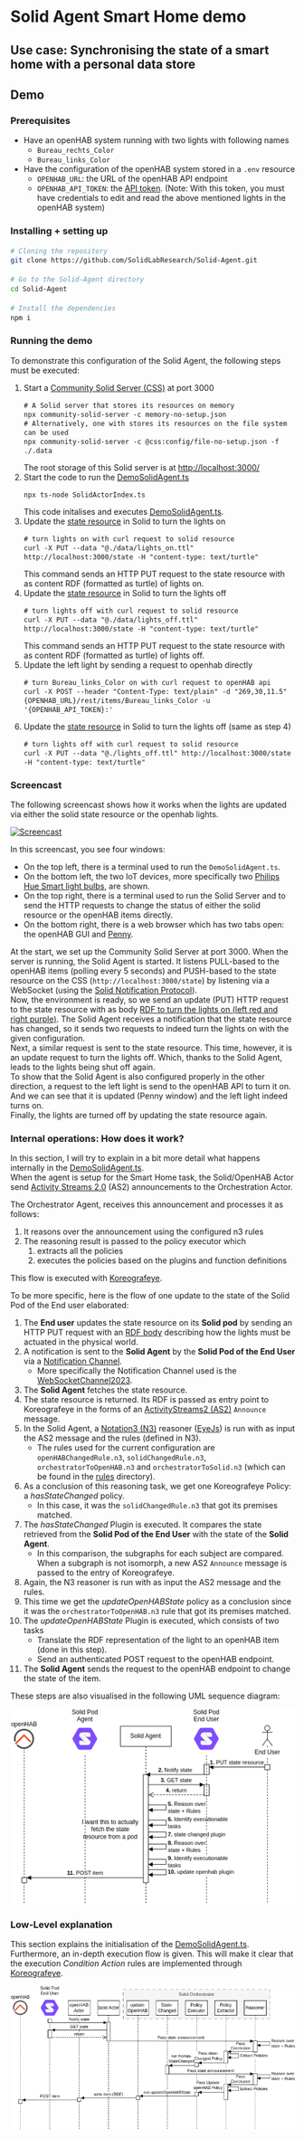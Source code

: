 # Solid Agent Smart Home demo

## Use case: Synchronising the state of a smart home with a personal data store

## Demo

### Prerequisites

* Have an openHAB system running with two lights with following names
  * `Bureau_rechts_Color`
  * `Bureau_links_Color`
* Have the configuration of the openHAB system stored in a `.env` resource
  * `OPENHAB_URL`: the URL of the openHAB API endpoint
  * `OPENHAB_API_TOKEN`: the [API token](https://www.openhab.org/docs/configuration/apitokens.html). (Note: With this token, you must have credentials to edit and read the above mentioned lights in the openHAB system)

### Installing + setting up

```sh
# Cloning the repository
git clone https://github.com/SolidLabResearch/Solid-Agent.git

# Go to the Solid-Agent directory
cd Solid-Agent

# Install the dependencies
npm i
```

### Running the demo

To demonstrate this configuration of the Solid Agent, the following steps must be executed:

1.  Start a [Community Solid Server (CSS)](https://github.com/CommunitySolidServer/CommunitySolidServer) at port 3000
    ```shell
    # A Solid server that stores its resources on memory
    npx community-solid-server -c memory-no-setup.json
    # Alternatively, one with stores its resources on the file system can be used
    npx community-solid-server -c @css:config/file-no-setup.json -f ./.data
    ```
    The root storage of this Solid server is at [http://localhost:3000/](http://localhost:3000/) 
2.  Start the code to run the [DemoSolidAgent.ts](../../src/demo/DemoSolidAgent.ts)
    ```shell
    npx ts-node SolidActorIndex.ts
    ```
    This code initalises and executes [DemoSolidAgent.ts](../../src/demo/DemoSolidAgent.ts).
3.  Update the [state resource](http://localhost:3000/state) in Solid to turn the lights on
    ```shell
    # turn lights on with curl request to solid resource
    curl -X PUT --data "@./data/lights_on.ttl" http://localhost:3000/state -H "content-type: text/turtle"
    ```
    This command sends an HTTP PUT request to the state resource with as content RDF (formatted as turtle) of lights on.
4.  Update the [state resource](http://localhost:3000/state) in Solid to turn the lights off
    ```shell
    # turn lights off with curl request to solid resource
    curl -X PUT --data "@./data/lights_off.ttl" http://localhost:3000/state -H "content-type: text/turtle"
    ```
    This command sends an HTTP PUT request to the state resource with as content RDF (formatted as turtle) of lights off.
5.  Update the left light by sending a request to openhab directly
    ```shell
    # turn Bureau_links_Color on with curl request to openHAB api
    curl -X POST --header "Content-Type: text/plain" -d "269,30,11.5" {OPENHAB_URL}/rest/items/Bureau_links_Color -u '{OPENHAB_API_TOKEN}:'
    ```
6.  Update the [state resource](http://localhost:3000/state) in Solid to turn the lights off (same as step 4)
    ```shell
    # turn lights off with curl request to solid resource
    curl -X PUT --data "@./lights_off.ttl" http://localhost:3000/state -H "content-type: text/turtle"
    ```

### Screencast

The following screencast shows how it works when the lights are updated via either the solid state resource or the openhab lights.

[![Screencast](./Philips-hue%20demo.gif)](https://raw.githubusercontent.com/SolidLabResearch/Solid-Agent/docs/readme-philips-hue/documentation/iot/Philips-hue%20demo.mp4)

In this screencast, you see four windows:
* On the top left, there is a terminal used to run the `DemoSolidAgent.ts`.
* On the bottom left, the two IoT devices, more specifically two [Philips Hue Smart light bulbs](https://www.philips-hue.com/en-us/products/smart-light-bulbs), are shown.
* On the top right, there is a terminal used to run the Solid Server and to send the HTTP requests to change the status of either the solid resource or the openHAB items directly.
* On the bottom right, there is a web browser which has two tabs open: the openHAB GUI and [Penny](https://penny.vincenttunru.com/).

At the start, we set up the Community Solid Server at port 3000.
When the server is running, the Solid Agent is started. It listens PULL-based to the openHAB items (polling every 5 seconds) and PUSH-based to the state resource on the CSS (`http://localhost:3000/state`) by listening via a WebSocket (using the [Solid Notification Protocol](https://solidproject.org/TR/notifications-protocol)). <br>
Now, the environment is ready, so we send an update (PUT) HTTP request to the state resource with as body [RDF to turn the lights on (left red and right purple)](../../data/lights_on.ttl). 
The Solid Agent receives a notification that the state resource has changed, so it sends two requests to indeed turn the lights on with the given configuration.<br>
Next, a similar request is sent to the state resource. 
This time, however, it is an update request to turn the lights off. 
Which, thanks to the Solid Agent, leads to the lights being shut off again.<br>
To show that the Solid Agent is also configured properly in the other direction, a request to the left light is send to the openHAB API to turn it on.
And we can see that it is updated (Penny window) and the left light indeed turns on. <br>
Finally, the lights are turned off by updating the state resource again.

### Internal operations: How does it work?

In this section, I will try to explain in a bit more detail what happens internally in the [DemoSolidAgent.ts](../../src/demo/DemoSolidAgent.ts). <br>
When the agent is setup for the Smart Home task,
the Solid/OpenHAB Actor send [Activity Streams 2.0](https://www.w3.org/TR/activitystreams-core/) (AS2) announcements to the Orchestration Actor.

The Orchestrator Agent, receives this announcement and processes it as follows:
1. It reasons over the announcement using the configured n3 rules
2. The reasoning result is passed to the policy executor which
    1. extracts all the policies
    2. executes the policies based on the plugins and function definitions

This flow is executed with [Koreografeye](https://github.com/eyereasoner/Koreografeye).

To be more specific, here is the flow of one update to the state of the Solid Pod of the End user elaborated:

1.  The **End user** updates the state resource on its **Solid pod** by sending an HTTP PUT request with an [RDF body](../../data/lights_on.ttl) describing how the lights must be actuated in the physical world.
    <!-- ```turtle
    @prefix saref: <https://saref.etsi.org/core/>.
    @prefix dbpedia: <http://dbpedia.org/resource/>.

    # The left light configured as orange color
    <urn:openhab:Bureau_links_Color> a saref:OnState ;
      dbpedia:Brightness 10 ;
      dbpedia:Colorfulness 50 ;
      dbpedia:Hue 0 .

    # The righ light configured as purple color
    <urn:openhab:Bureau_rechts_Color> a saref:OnState ;
      dbpedia:Brightness 10 ;
      dbpedia:Colorfulness 60 ;
      dbpedia:Hue 272 .
    ``` -->
2.  A notification is sent to the **Solid Agent** by the **Solid Pod of the End User** via a [Notification Channel](https://solidproject.org/TR/notifications-protocol#notification-channel).
    * More specifically the Notification Channel used is the [WebSocketChannel2023](https://solid.github.io/notifications/websocket-channel-2023).
3.  The **Solid Agent** fetches the state resource.
4.  The state resource is returned. Its RDF is passed as entry point to Koreografeye in the forms of an [ActivityStreams2 (AS2)](https://www.w3.org/TR/activitystreams-core/) `Announce` message. <!-- TODO: maybe add example? -->
5.  In the Solid Agent, a [Notation3 (N3)](https://w3c.github.io/N3/spec/) reasoner ([EyeJs](https://github.com/eyereasoner/eye-js)) is run with as input the AS2 message and the rules (defined in N3).
    * The rules used for the current configuration are `openHABChangedRule.n3`, `solidChangedRule.n3`, `orchestratorToOpenHAB.n3` and `orchestratorToSolid.n3` (which can be found in the [rules](../../rules/) directory).
6.  As a conclusion of this reasoning task, we get one Koreografeye Policy: a *hasStateChanged* policy.
    * In this case, it was the `solidChangedRule.n3` that got its premises matched.
7.  The *hasStateChanged* Plugin is executed. It compares the state retrieved from the **Solid Pod of the End User** with the state of the **Solid Agent**.
    * In this comparison, the subgraphs for each subject are compared. When a subgraph is not isomorph, a new AS2 `Announce` message is passed to the entry of Koreografeye. <!-- TODO: maybe add example? -->
8.  Again, the N3 reasoner is run with as input the AS2 message and the rules.
9.  This time we get the *updateOpenHABState* policy as a conclusion since it was the `orchestratorToOpenHAB.n3` rule that got its premises matched.
10. The *updateOpenHABState* Plugin is executed, which consists of two tasks
    *  Translate the RDF representation of the light to an openHAB item (done in this step).
    *  Send an authenticated POST request to the openHAB endpoint.
11. The **Solid Agent** sends the request to the openHAB endpoint to change the state of the item. <!-- TODO: maybe add example? -->

These steps are also visualised in the following UML sequence diagram:

![high level UML diagram](../../img/23-07-04_Philips-hue-solid(UML-high-level).png)

### Low-Level explanation

This section explains the initialisation of the [DemoSolidAgent.ts](../../src/demo/DemoSolidAgent.ts). <br>
Furthermore, an in-depth execution flow is given. This will make it clear that the execution *Condition Action* rules are implemented through [Koreografeye](https://github.com/eyereasoner/Koreografeye).


<!-- TODO: elaborate? -->
![low level UML diagram](../../img/23-07-04_Philips-hue-solid(UML-low-level).png)

<!-- Office checklist:

* openhab running
  ```sh
  # start openhab service local
  sudo systemctl start openhab.service
  ```
* wifi connected to knows_lights
* CSS set up
* solid agent running -->

<!-- TODO: should this remain? Maybe to show the messages?

### Example flow: OpenHAB light its color was changed using the openhab platform

The openHAB actor sends an AS announcement to the Orchestration agent because its color has changed to purple:

```turtle
<#uuid> a as:Announce;
    as:actor <openHAB>;
    as:object <Bureau_rechts_Color> .

<Bureau_rechts_Color> <http://www.w3.org/1999/02/22-rdf-syntax-ns#type> <https://saref.etsi.org/core/OffState> .
<Bureau_rechts_Color> <http://dbpedia.org/resource/Hue> 272 .
<Bureau_rechts_Color> <http://dbpedia.org/resource/Colorfulness> 60 .
<Bureau_rechts_Color> <http://dbpedia.org/resource/Brightness> 21 .
```

The Orchestration actor has the following rules in its engine:
* [openHABChangedRule.n3](../../rules/openHABChangedRule.n3)
* [orchestratorToOpenHAB.n3](../../rules/orchestratorToOpenHAB.n3)
* [orchestratorToSolid.n3](../../rules/orchestratorToSolid.n3)
* [solidChangedRule.n3](../../rules/solidChangedRule.n3)

In the reasoning step, only the following rule openHABChangedRule.n3 its premises match the announcement fact.
So the conclusion, i.e. the result of the reasoning over all rules, is the following:

```turtle
<75e14f61-2f3f-414f-80c8-a6371c00a431> <http://www.w3.org/1999/02/22-rdf-syntax-ns#type> <https://www.w3.org/ns/activitystreams#Announce> .
<75e14f61-2f3f-414f-80c8-a6371c00a431> <https://www.w3.org/ns/activitystreams#actor> <openHAB> .
<75e14f61-2f3f-414f-80c8-a6371c00a431> <https://www.w3.org/ns/activitystreams#object> <Bureau_rechts_Color> .
<Bureau_rechts_Color> <http://www.w3.org/1999/02/22-rdf-syntax-ns#type> <https://saref.etsi.org/core/OnState> .
<Bureau_rechts_Color> <http://dbpedia.org/resource/Hue> 272 .
<Bureau_rechts_Color> <http://dbpedia.org/resource/Colorfulness> 60 .
<Bureau_rechts_Color> <http://dbpedia.org/resource/Brightness> 21 .
_:b2_sk_0 <http://www.w3.org/1999/02/22-rdf-syntax-ns#type> <https://w3id.org/function/ontology#Execution> .
_:b2_sk_0 <https://w3id.org/function/ontology#executes> <http://example.org/hasStateChanged> .
_:b2_sk_0 <http://example.org/param1> <solid> .
_:b2_sk_0 <http://example.org/param2> <http://localhost:3000/state> .
_:b2_sk_0 <http://example.org/body> <75e14f61-2f3f-414f-80c8-a6371c00a431> .
<http://example.org/MyDemoPolicy> <https://www.example.org/ns/policy#policy> _:b2_sk_0 .
```

As mentioned executing the policies is two-fold.
First, the policy is extracted from the above output.

This is the policy with following function `ex:hasStateChanged`.
The function *fnoHasStateChanged* is then called internally, which does the following:
> Checks whether the data from the event is isomorphic with internal state.
> When it is not isomorphic, the data has changed, so a notification is added to stream with an announcement to update an actor.
The updating of the actor is based on the policy.

This function is then executed
This means the following announcement is sent from the orchestrator actor to itself:
```turtle
@prefix as: <https://www.w3.org/ns/activitystreams#>.
<21586d1f-75e8-421a-a42b-4ec306db1d38> a as:Announce;
    as:actor <orchestrator> ;
    as:target <solid>;
    as:to <http://localhost:3000/state>.
<Bureau_rechts_Color> <http://www.w3.org/1999/02/22-rdf-syntax-ns#type> <https://saref.etsi.org/core/OnState> .
<Bureau_rechts_Color> <http://dbpedia.org/resource/Hue> 272 .
<Bureau_rechts_Color> <http://dbpedia.org/resource/Colorfulness> 60 .
<Bureau_rechts_Color> <http://dbpedia.org/resource/Brightness> 12 .
```

This triggers another round of the Koreografeye:

The only rule now that its premises matches the above fact is the [orchestratorToSolid.n3](../../rules/orchestratorToSolid.n3).
Its conclusion is the following:

```turtle
<21586d1f-75e8-421a-a42b-4ec306db1d38> <http://www.w3.org/1999/02/22-rdf-syntax-ns#type> <https://www.w3.org/ns/activitystreams#Announce> .
<21586d1f-75e8-421a-a42b-4ec306db1d38> <https://www.w3.org/ns/activitystreams#actor> <orchestrator> .
<21586d1f-75e8-421a-a42b-4ec306db1d38> <https://www.w3.org/ns/activitystreams#target> <solid> .
<21586d1f-75e8-421a-a42b-4ec306db1d38> <https://www.w3.org/ns/activitystreams#to> <http://localhost:3000/state> .
<Bureau_rechts_Color> <http://www.w3.org/1999/02/22-rdf-syntax-ns#type> <https://saref.etsi.org/core/OffState> .
<Bureau_rechts_Color> <http://dbpedia.org/resource/Hue> 272 .
<Bureau_rechts_Color> <http://dbpedia.org/resource/Colorfulness> 60 .
<Bureau_rechts_Color> <http://dbpedia.org/resource/Brightness> 12 .
_:b3_sk_0 <http://www.w3.org/1999/02/22-rdf-syntax-ns#type> <https://w3id.org/function/ontology#Execution> .
_:b3_sk_0 <https://www.w3.org/ns/activitystreams#target> <solid> .
_:b3_sk_0 <https://www.w3.org/ns/activitystreams#to> <http://localhost:3000/state> .
_:b3_sk_0 <https://w3id.org/function/ontology#executes> <http://example.org/updateSolidState> .
_:b3_sk_0 <http://example.org/body> <21586d1f-75e8-421a-a42b-4ec306db1d38> .
<http://example.org/MyDemoPolicy> <https://www.example.org/ns/policy#policy> _:b3_sk_0 .

```
And now, the policy with function `ex:updateSolidState` is extracted, resulting in *fnoUpdateSolidState* to be executed.

This function does the following:

> Updates the state of the orchestration agent with the data of the event
> Sends an action to the solid actor to the items based on the state.

So an event is sent to the inbox of a Solid Actor with webid <solid> with as target to update the resource with this state.

So this whole flow results into the ldp:resource with url `http://localhost:3000/state`
to be synchronised with the state of the philips hue light controlled by the openhab platform. -->
